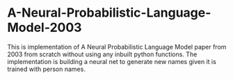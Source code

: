# A-Neural-Probabilistic-Language-Model-2003
This is implementation of A Neural Probabilistic Language Model paper from 2003 from scratch  without using any inbuilt python functions. The implementation is  building a neural net to generate new names given it is trained with person names.
